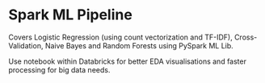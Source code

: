 # Spark ML Pipeline

Covers Logistic Regression (using count vectorization and TF-IDF), Cross-Validation, Naive Bayes and Random Forests using PySpark ML Lib. 

Use notebook within Databricks for better EDA visualisations and faster processing for big data needs. 
